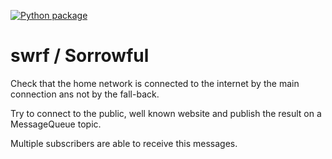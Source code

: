 [![Python package](https://github.com/ceesvandegriend/swrf/actions/workflows/main.yml/badge.svg)](https://github.com/ceesvandegriend/swrf/actions/workflows/main.yml)

# swrf / Sorrowful

Check that the home network is connected to the
internet by the main connection ans not by the fall-back.

Try to connect to the public, well known website and publish
the result on a MessageQueue topic.

Multiple subscribers are able to receive this messages.

